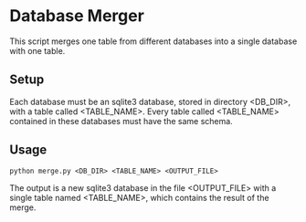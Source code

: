 # Database Merger

This script merges one table from different databases into a single database with one table. 

## Setup

Each database must be an sqlite3 database, stored in directory <DB_DIR>, with a table called <TABLE_NAME>. Every table called <TABLE_NAME> contained in these databases must have the same schema. 

## Usage

`python merge.py <DB_DIR> <TABLE_NAME> <OUTPUT_FILE>`

The output is a new sqlite3 database in the file <OUTPUT_FILE> with a single table named <TABLE_NAME>, which contains the result of the merge. 

